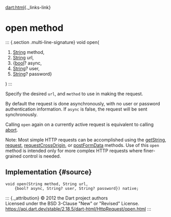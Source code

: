 [dart:html](../../dart-html/dart-html-library){._links-link}

open method
===========

::: {.section .multi-line-signature}
void open(

1.  [String](../../dart-core/string-class) method,
2.  [String](../../dart-core/string-class) url,
3.  {[bool](../../dart-core/bool-class)? async,
4.  [String](../../dart-core/string-class)? user,
5.  [String](../../dart-core/string-class)? password}

)
:::

Specify the desired `url`, and `method` to use in making the request.

By default the request is done asynchronously, with no user or password
authentication information. If `async` is false, the request will be
sent synchronously.

Calling `open` again on a currently active request is equivalent to
calling [abort](abort).

Note: Most simple HTTP requests can be accomplished using the
[getString](getstring), [request](request),
[requestCrossOrigin](requestcrossorigin), or
[postFormData](postformdata) methods. Use of this `open` method is
intended only for more complex HTTP requests where finer-grained control
is needed.

Implementation {#source}
--------------

``` {.language-dart data-language="dart"}
void open(String method, String url,
    {bool? async, String? user, String? password}) native;
```

::: {._attribution}
© 2012 the Dart project authors\
Licensed under the BSD 3-Clause \"New\" or \"Revised\" License.\
<https://api.dart.dev/stable/2.18.5/dart-html/HttpRequest/open.html>
:::
